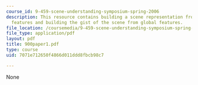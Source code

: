 ```yaml
---
course_id: 9-459-scene-understanding-symposium-spring-2006
description: This resource contains building a scene representation from global image
  features and building the gist of the scene from global features.
file_location: /coursemedia/9-459-scene-understanding-symposium-spring-2006/7071e712650f4866d011ddd8fbcb98c7_900paper1.pdf
file_type: application/pdf
layout: pdf
title: 900paper1.pdf
type: course
uid: 7071e712650f4866d011ddd8fbcb98c7

---
```

None